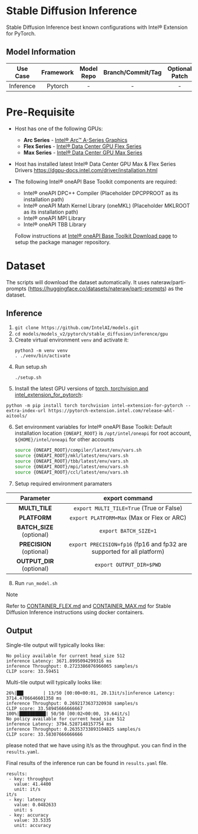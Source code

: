 # Stable Diffusion Inference

Stable Diffusion Inference best known configurations with Intel® Extension for PyTorch.

## Model Information

| **Use Case** | **Framework** | **Model Repo** | **Branch/Commit/Tag** | **Optional Patch** |
|:---:| :---: |:--------------:|:---------------------:|:------------------:|
|  Inference   |    Pytorch    |       -        |           -           |         -          |

# Pre-Requisite
* Host has one of the following GPUs:
  * **Arc Series** - [Intel® Arc™ A-Series Graphics](https://ark.intel.com/content/www/us/en/ark/products/series/227957/intel-arc-a-series-graphics.html)
  * **Flex Series** - [Intel® Data Center GPU Flex Series](https://ark.intel.com/content/www/us/en/ark/products/series/230021/intel-data-center-gpu-flex-series.html)
  * **Max Series** - [Intel® Data Center GPU Max Series](https://ark.intel.com/content/www/us/en/ark/products/series/232874/intel-data-center-gpu-max-series.html)
* Host has installed latest Intel® Data Center GPU Max & Flex Series Drivers https://dgpu-docs.intel.com/driver/installation.html
* The following Intel® oneAPI Base Toolkit components are required:
  - Intel® oneAPI DPC++ Compiler (Placeholder DPCPPROOT as its installation path)
  - Intel® oneAPI Math Kernel Library (oneMKL) (Placeholder MKLROOT as its installation path)
  - Intel® oneAPI MPI Library
  - Intel® oneAPI TBB Library

  Follow instructions at [Intel® oneAPI Base Toolkit Download page](https://www.intel.com/content/www/us/en/developer/tools/oneapi/base-toolkit-download.html?operatingsystem=linux) to setup the package manager repository.

# Dataset
The scripts will download the dataset automatically. It uses nateraw/parti-prompts (https://huggingface.co/datasets/nateraw/parti-prompts) as the dataset. 

## Inference
1. `git clone https://github.com/IntelAI/models.git`
2. `cd models/models_v2/pytorch/stable_diffusion/inference/gpu`
3. Create virtual environment `venv` and activate it:
    ```
    python3 -m venv venv
    . ./venv/bin/activate
    ```
4. Run setup.sh
    ```
    ./setup.sh
    ```
5. Install the latest GPU versions of [torch, torchvision and intel_extension_for_pytorch](https://intel.github.io/intel-extension-for-pytorch/index.html#installation):
  ```
  python -m pip install torch torchvision intel-extension-for-pytorch --extra-index-url https://pytorch-extension.intel.com/release-whl-aitools/
  ```
6. Set environment variables for Intel® oneAPI Base Toolkit: 
    Default installation location `{ONEAPI_ROOT}` is `/opt/intel/oneapi` for root account, `${HOME}/intel/oneapi` for other accounts
    ```bash
    source {ONEAPI_ROOT}/compiler/latest/env/vars.sh
    source {ONEAPI_ROOT}/mkl/latest/env/vars.sh
    source {ONEAPI_ROOT}/tbb/latest/env/vars.sh
    source {ONEAPI_ROOT}/mpi/latest/env/vars.sh
    source {ONEAPI_ROOT}/ccl/latest/env/vars.sh
    ```
7. Setup required environment paramaters

| **Parameter**                |                                  **export command**                                  |
|:---------------------------:|:------------------------------------------------------------------------------------:|
| **MULTI_TILE**               | `export MULTI_TILE=True` (True or False)                                             |
| **PLATFORM**                 | `export PLATFORM=Max` (Max or Flex or ARC)                                                 |
| **BATCH_SIZE** (optional)    |                               `export BATCH_SIZE=1`                                |
| **PRECISION** (optional)     |           `export PRECISION=fp16` (fp16 and fp32 are supported for all platform)|
| **OUTPUT_DIR** (optional)    |                               `export OUTPUT_DIR=$PWD`                               |
8. Run `run_model.sh`

> [!NOTE]
> Refer to [CONTAINER_FLEX.md](CONTAINER_FLEX.md) and [CONTAINER_MAX.md](CONTAINER_MAX.md) for Stable Diffusion Inference instructions using docker containers.
## Output

Single-tile output will typically looks like:

```
No policy available for current head_size 512
inference Latency: 3671.8995094299316 ms
inference Throughput: 0.2723386076966065 samples/s
CLIP score: 33.59451
```

Multi-tile output will typically looks like:
```
26%|██▌       | 13/50 [00:00<00:01, 20.13it/s]inference Latency: 3714.4706646601358 ms
inference Throughput: 0.2692173637320938 samples/s
CLIP score: 33.58945666666667
100%|██████████| 50/50 [00:02<00:00, 19.64it/s]
No policy available for current head_size 512
inference Latency: 3794.5287148157754 ms
inference Throughput: 0.26353733893104825 samples/s
CLIP score: 33.58307666666666
```
please noted that we have using it/s as the throughput. you can find in the `results.yaml`.

Final results of the inference run can be found in `results.yaml` file.
```
results:
 - key: throughput
   value: 41.4400
   unit: it/s
it/s
 - key: latency
   value: 0.0482633
   unit: s
 - key: accuracy
   value: 33.5335
   unit: accuracy
```

